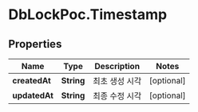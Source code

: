 # DbLockPoc.Timestamp

## Properties
Name | Type | Description | Notes
------------ | ------------- | ------------- | -------------
**createdAt** | **String** | 최초 생성 시각 | [optional] 
**updatedAt** | **String** | 최종 수정 시각 | [optional] 


